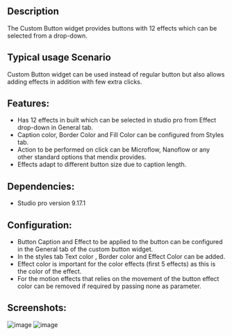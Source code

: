 ## Description
The Custom Button widget provides buttons with 12 effects which can be selected from a drop-down.

## Typical usage Scenario 
Custom Button widget can be used instead of regular button but also allows adding effects in addition with few extra clicks.   

## Features:
+	Has 12 effects in built which can be selected in studio pro from Effect drop-down in General tab.
+	Caption color, Border Color and Fill Color can be configured from Styles tab.
+	Action to be performed on click can be Microflow, Nanoflow or any other standard options that mendix provides.
+	Effects adapt to different button size due to caption length.

## Dependencies:
+	Studio pro version 9.17.1
## Configuration:
+	Button Caption and Effect to be applied to the button can be configured in the General tab of the custom button widget.
+	In the styles tab Text color , Border color and Effect Color can be added. 
+	Effect color is important for the color effects (first 5 effects) as this is the color of the effect.
+	For the motion effects that relies on the movement of the button effect color can be removed if required by passing none as parameter.
## Screenshots:

![image](https://user-images.githubusercontent.com/126452839/221782609-21e84475-5e73-49e4-9551-f3cd2e778985.png)
![image](https://user-images.githubusercontent.com/126452839/221782656-645f25bd-ec07-43a9-ae93-99d5fd35a14b.png)


